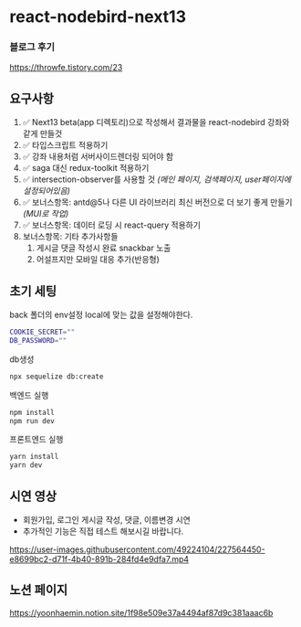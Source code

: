 # react-nodebird-next13



### 블로그 후기
https://throwfe.tistory.com/23



## 요구사항

1. ✅ Next13 beta(app 디렉토리)으로 작성해서 결과물을 react-nodebird 강좌와 같게 만들것
2. ✅ 타입스크립트 적용하기
3. ✅ 강좌 내용처럼 서버사이드렌더링 되어야 함
4. ✅ saga 대신 redux-toolkit 적용하기
5. ✅ intersection-observer를 사용할 것  *(메인 페이지, 검색페이지, user페이지에 설정되어있음)*
6. ✅ 보너스항목: antd@5나 다른 UI 라이브러리 최신 버전으로 더 보기 좋게 만들기 *(MUI로 작업)*
7. ✅ 보너스항목: 데이터 로딩 시 react-query 적용하기
8. 보너스항목: 기타 추가사항들
   1. 게시글 댓글 작성시 완료 snackbar 노출
   2. 어설프지만 모바일 대응 추가(반응형)





## 초기 세팅

back 폴더의 env설정 local에 맞는 값을 설정해야한다.

```bash
COOKIE_SECRET=""
DB_PASSWORD=""
```

db생성

```bash
npx sequelize db:create
```

백엔드 실행

```bash
npm install
npm run dev
```

프론트엔드 실행

```bash
yarn install
yarn dev
```


## 시연 영상
- 회원가입, 로그인 게시글 작성, 댓글, 이름변경 시연
- 추가적인 기능은 직접 테스트 해보시길 바랍니다.

https://user-images.githubusercontent.com/49224104/227564450-e8699bc2-d71f-4b40-891b-284fd4e9dfa7.mp4






## 노션 페이지

https://yoonhaemin.notion.site/1f98e509e37a4494af87d9c381aaac6b





